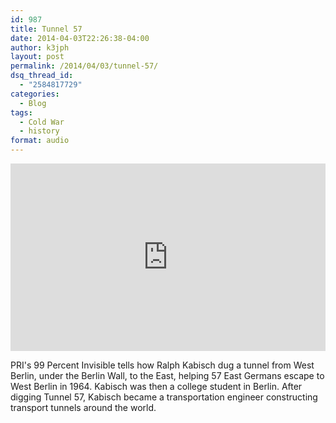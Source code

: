 ```yaml
---
id: 987
title: Tunnel 57
date: 2014-04-03T22:26:38-04:00
author: k3jph
layout: post
permalink: /2014/04/03/tunnel-57/
dsq_thread_id:
  - "2584817729"
categories:
  - Blog
tags:
  - Cold War
  - history
format: audio
---
```


<iframe width="100%" height="300" scrolling="no" frameborder="no" allow="autoplay" src="https://w.soundcloud.com/player/?url=https%3A//api.soundcloud.com/tracks/137966139&color=%23ff5500&auto_play=false&hide_related=false&show_comments=true&show_user=true&show_reposts=false&show_teaser=true&visual=true"></iframe>

PRI's 99 Percent Invisible tells how Ralph Kabisch dug a tunnel from West Berlin, under the Berlin Wall, to the East, helping 57 East Germans escape to West Berlin in 1964. Kabisch was then a college student in Berlin. After digging Tunnel 57, Kabisch became a transportation engineer constructing transport tunnels around the world.
